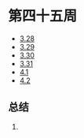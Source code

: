 #  第四十五周

>

- [3.28](3.28.md)
- [3.29](3.29.md)
- [3.30](3.30.md)
- [3.31](3.31.md)
- [4.1](4.1.md)
- [4.2](4.2.md)

## 总结

1. 


